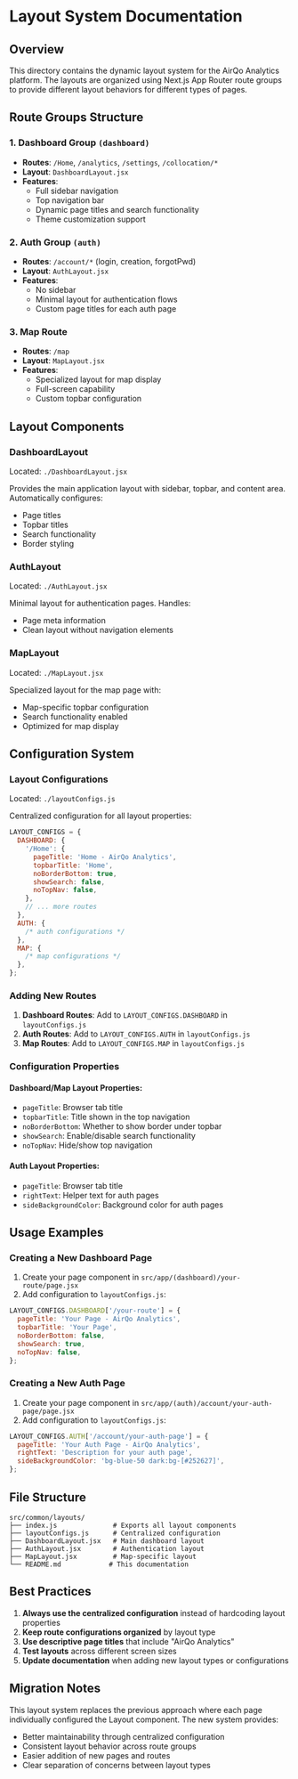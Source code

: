 # Layout System Documentation

## Overview

This directory contains the dynamic layout system for the AirQo Analytics platform. The layouts are organized using Next.js App Router route groups to provide different layout behaviors for different types of pages.

## Route Groups Structure

### 1. Dashboard Group `(dashboard)`

- **Routes**: `/Home`, `/analytics`, `/settings`, `/collocation/*`
- **Layout**: `DashboardLayout.jsx`
- **Features**:
  - Full sidebar navigation
  - Top navigation bar
  - Dynamic page titles and search functionality
  - Theme customization support

### 2. Auth Group `(auth)`

- **Routes**: `/account/*` (login, creation, forgotPwd)
- **Layout**: `AuthLayout.jsx`
- **Features**:
  - No sidebar
  - Minimal layout for authentication flows
  - Custom page titles for each auth page

### 3. Map Route

- **Routes**: `/map`
- **Layout**: `MapLayout.jsx`
- **Features**:
  - Specialized layout for map display
  - Full-screen capability
  - Custom topbar configuration

## Layout Components

### DashboardLayout

Located: `./DashboardLayout.jsx`

Provides the main application layout with sidebar, topbar, and content area. Automatically configures:

- Page titles
- Topbar titles
- Search functionality
- Border styling

### AuthLayout

Located: `./AuthLayout.jsx`

Minimal layout for authentication pages. Handles:

- Page meta information
- Clean layout without navigation elements

### MapLayout

Located: `./MapLayout.jsx`

Specialized layout for the map page with:

- Map-specific topbar configuration
- Search functionality enabled
- Optimized for map display

## Configuration System

### Layout Configurations

Located: `./layoutConfigs.js`

Centralized configuration for all layout properties:

```javascript
LAYOUT_CONFIGS = {
  DASHBOARD: {
    '/Home': {
      pageTitle: 'Home - AirQo Analytics',
      topbarTitle: 'Home',
      noBorderBottom: true,
      showSearch: false,
      noTopNav: false,
    },
    // ... more routes
  },
  AUTH: {
    /* auth configurations */
  },
  MAP: {
    /* map configurations */
  },
};
```

### Adding New Routes

1. **Dashboard Routes**: Add to `LAYOUT_CONFIGS.DASHBOARD` in `layoutConfigs.js`
2. **Auth Routes**: Add to `LAYOUT_CONFIGS.AUTH` in `layoutConfigs.js`
3. **Map Routes**: Add to `LAYOUT_CONFIGS.MAP` in `layoutConfigs.js`

### Configuration Properties

#### Dashboard/Map Layout Properties:

- `pageTitle`: Browser tab title
- `topbarTitle`: Title shown in the top navigation
- `noBorderBottom`: Whether to show border under topbar
- `showSearch`: Enable/disable search functionality
- `noTopNav`: Hide/show top navigation

#### Auth Layout Properties:

- `pageTitle`: Browser tab title
- `rightText`: Helper text for auth pages
- `sideBackgroundColor`: Background color for auth pages

## Usage Examples

### Creating a New Dashboard Page

1. Create your page component in `src/app/(dashboard)/your-route/page.jsx`
2. Add configuration to `layoutConfigs.js`:

```javascript
LAYOUT_CONFIGS.DASHBOARD['/your-route'] = {
  pageTitle: 'Your Page - AirQo Analytics',
  topbarTitle: 'Your Page',
  noBorderBottom: false,
  showSearch: true,
  noTopNav: false,
};
```

### Creating a New Auth Page

1. Create your page component in `src/app/(auth)/account/your-auth-page/page.jsx`
2. Add configuration to `layoutConfigs.js`:

```javascript
LAYOUT_CONFIGS.AUTH['/account/your-auth-page'] = {
  pageTitle: 'Your Auth Page - AirQo Analytics',
  rightText: 'Description for your auth page',
  sideBackgroundColor: 'bg-blue-50 dark:bg-[#252627]',
};
```

## File Structure

```
src/common/layouts/
├── index.js              # Exports all layout components
├── layoutConfigs.js      # Centralized configuration
├── DashboardLayout.jsx   # Main dashboard layout
├── AuthLayout.jsx        # Authentication layout
├── MapLayout.jsx         # Map-specific layout
└── README.md            # This documentation
```

## Best Practices

1. **Always use the centralized configuration** instead of hardcoding layout properties
2. **Keep route configurations organized** by layout type
3. **Use descriptive page titles** that include "AirQo Analytics"
4. **Test layouts** across different screen sizes
5. **Update documentation** when adding new layout types or configurations

## Migration Notes

This layout system replaces the previous approach where each page individually configured the Layout component. The new system provides:

- Better maintainability through centralized configuration
- Consistent layout behavior across route groups
- Easier addition of new pages and routes
- Clear separation of concerns between layout types
